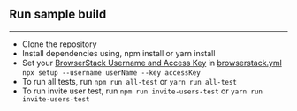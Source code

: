 ## Run sample build

---
- Clone the repository
- Install dependencies using, npm install or yarn install 
- Set your [BrowserStack Username and Access Key](https://www.browserstack.com/accounts/settings) in [browserstack.yml](browserstack.yml) `npx setup --username userName --key accessKey`
- To run all tests, run `npm run all-test` or `yarn run all-test` 
- To run invite user test, run `npm run invite-users-test` or `yarn run invite-users-test` 

